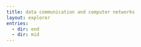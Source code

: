 ```yaml
---
title: data communication and computer networks
layout: explorer
entries:
  - dir: end
  - dir: mid
---
```

